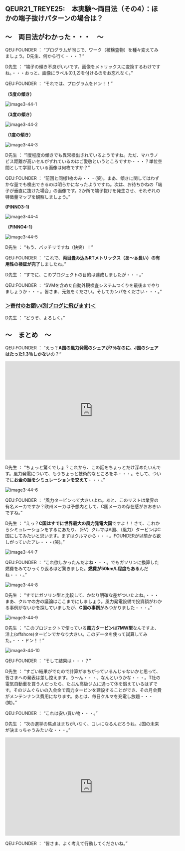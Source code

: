 ## QEUR21_TREYE25:　本実験～両目法（その4）：ほかの端子抜けパターンの場合は？

## ～　両目法がわかった・・・　～

QEU:FOUNDER ： “プログラムが同じで、ワーク（被検査物）を種々変えてみましょう。D先生、何から行く・・・？”

D先生 ： “端子の傾き不良がいいです。画像をメトリックスに変換するわけですね。・・・おっと、画像にラベル(0,1,2)を付けるのをお忘れなく。”

QEU:FOUNDER ： “それでは、プログラムをドン！！”

**（5度の傾き）**

![image3-44-1](https://yaber1965.github.io/images/image3-44-1.jpg)

**（3度の傾き）**

![image3-44-2](https://yaber1965.github.io/images/image3-44-2.jpg)

**（1度の傾き）**

![image3-44-3](https://yaber1965.github.io/images/image3-44-3.jpg)

D先生 ： “1度程度の傾きでも異常検出されているようですね。ただ、マハラノビス距離が高いセルがずれているのはご愛敬というところですか・・・？単位空間として学習している画像は何枚ですか？”

QEU:FOUNDER ： “前回と同様1枚のみ・・・(笑)。まあ、傾きに関してはわずかな量でも検出できるのは明らかになったようですね。次は、お待ちかねの「端子が垂直に抜けた場合」の画像です。2か所で端子抜けを発生させ、それぞれの特徴量マップを観察しましょう。”

**(PINNO3-1)**

![image3-44-4](https://yaber1965.github.io/images/image3-44-4.jpg)

**（PINNO4-1）**

![image3-44-5](https://yaber1965.github.io/images/image3-44-5.jpg)

D先生 ： “もう、バッチリですね（快笑）！”

QEU:FOUNDER ： “これで、**両目畳み込みRTメトリックス（あ～ぁ長い）の有用性の検証が完了**しましたね。”

D先生 ： “すでに、このプロジェクトの目的は達成しましたが・・・。”

QEU:FOUNDER ： “SVMを含めた自動外観検査システムつくりを最後までやりましょうか・・・。皆さま、元気をください。そしてカンパをください・・・。”

### [＞寄付のお願い(別ブログに飛びます)＜](https://jpnqeur21vinsp.blogspot.com/2022/05/qeur21treye254.html)

D先生 ： “どうぞ、よろしく。”

## ～　まとめ　～

QEU:FOUNDER ： “えっ？**A国の風力発電のシェアが7％なのに、J国のシェアはたった1.3％しかない**の？“

<iframe width="560" height="315" src="https://www.youtube.com/embed/9h5I8ahLjU8" ti-tle="YouTube video player" frameborder="0" allow="accelerometer; autoplay; clipboard-write; en-crypted-media; gyroscope; picture-in-picture" allowfullscreen></iframe>

D先生 ： “ちょっと驚くでしょ？これから、この話をちょっとだけ深めたいんです。風力発電について、もうちょっと技術的なところをネ・・・。そして、ついでに**お金の話をシミュレーションを交えて**・・・。”

![image3-44-6](https://yaber1965.github.io/images/image3-44-6.jpg)

QEU:FOUNDER ： “風力タービンって大きいよね。あと、このリストは業界の有名メーカですか？欧州メーカは予想内として、C国メーカの存在感がおおきいですね。”

D先生 ： “えっ？**C国はすでに世界最大の風力発電大国**ですよ！！さて、これからシミュレーションをするにあたり、（EV）クルマはA国、（風力）タービンはC国にしてみたいと思います。まずはクルマから・・・。FOUNDERが以前から欲しがっていたアレ・・・(笑)。”

![image3-44-7](https://yaber1965.github.io/images/image3-44-7.jpg)

QEU:FOUNDER ： “これ欲しかったんだよね・・・。でもガソリンに換算した燃費をみてひっくり返るほど驚きました。**燃費が50km/L程度もある**んだね・・・。”

![image3-44-8](https://yaber1965.github.io/images/image3-44-8.jpg)

D先生 ： “すでにガソリン型と比較して、かなり明確な差がついたよね。・・・まあ、クルマの方の議論はここまでにしましょう。風力発電設備で投資額がわかる事例がないかを探していましたが、**C国の事例**がみつかりました・・・。”

![image3-44-9](https://yaber1965.github.io/images/image3-44-9.jpg)

D先生 ： “このプロジェクトで使っている**風力タービンは7MW型**なんですよ、洋上(offshore)タービンでかなり大きい。このデータを使って試算してみた。・・・ドン！！”

![image3-44-10](https://yaber1965.github.io/images/image3-44-10.jpg)

QEU:FOUNDER ： “そして結果は・・・？”

D先生 ： “すごい結果がでたので計算がまちがっているんじゃないかと思って、皆さまへの発表は差し控えます。う～ん・・・、なんというかな・・・。T社の電気自動車を買う人だったら、たぶん高級ジムに通って体を鍛えているはずです。そのジムぐらいの入会金で風力タービンを建設することができ、その月会費がメンテンナンス費用になります。あとは、毎日クルマを充電し放題・・・(笑)。”

QEU:FOUNDER ： “これは安い買い物・・・。”

D先生 ： “次の選挙の焦点はまちがいなく、コレになるんだろうね。J国の未来が決まっちゃうみたいな・・・。”

<iframe width="560" height="315" src="https://www.youtube.com/embed/UKhgyjBMBo0" ti-tle="YouTube video player" frameborder="0" allow="accelerometer; autoplay; clipboard-write; en-crypted-media; gyroscope; picture-in-picture" allowfullscreen></iframe>

QEU:FOUNDER ： “皆さま、よく考えて行動してくださいね。”

